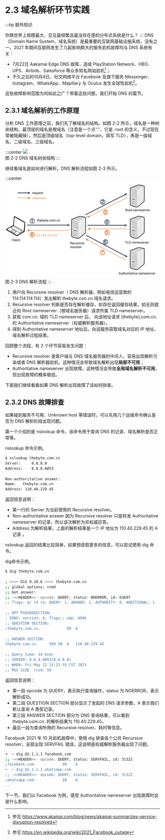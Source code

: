 # 2.3 域名解析环节实践

:::tip 额外知识

你猜世界上规模最大、交互最频繁且最没存在感的分布式系统是什么？
:::
DNS（Domain Name System，域名系统）是最重要的互联网基础设施系统，没有之一。2021 年期间互联网发生了几起影响颇大的服务宕机故障均与 DNS 系统有关：
- 7月22日 Aakamai Edge DNS 故障，造成 PlayStation Network、HBO、UPS、Airbnb、Salesforce 等众多知名网站宕机[^1]；
- 不久之后的10月4日，社交网络平台 Facebook 及旗下服务 Messenger、Instagram、WhatsApp、Mapillary 与 Oculus 发生全球性宕机[^2]。

这些故障影响范围为何如此之广？带着这些问题，我们开始 DNS 的篇节。

## 2.3.1 域名解析的工作原理

分析 DNS 工作原理之前，我们先了解域名的结构。如图 2-2 所示，域名是一种树状结构，最顶层的域名是根域名（注意是一个点“.”，它是 .root 的含义，不过现在常被隐藏掉），然后是顶级域名（top-level domain，简写 TLD），再是一级域名、二级域名、三级域名。

:::center
  ![](../assets/dns-tree.webp)<br/>
  图 2-2 DNS 域名树状结构
:::

继续看域名是如何进行解析，DNS 解析流程如图 2-3 所示。

:::center
  ![](../assets/dns-example.png)<br/>
  图 2-3 DNS 解析流程
:::

1. 用户向 Recursive resolver（ DNS 解析器，例如电信运营商的 114.114.114.114）发出解析 thebyte.con.cn 域名请求。
2. Recursive resolver 判断是否存在解析缓存，如存在返回缓存结果。如无则就近向 Root nameserver（根域名服务器）请求所属 TLD nameserver。
3. 获取 com.cn. 域的 TLD nameserver 后， 向该地址请求 [thebyte].com.cn. 的 Authoritative nameserver（权威解析服务器）。
4. 得到 Authoritative nameserver 地址后，向该服务获取域名对应的 IP 地址，域名解析过程结束。 

回顾整个流程，有 2 个环节容易发生问题：
- Recursive resolver 是客户端与 DNS 域名服务器的中间人，容易出现解析污染或者 DNS 解析器宕机，这种情况会导致域名解析出现**局部不可用**；
- Authoritative nameserver 出现故障，这种情况会导致**全局域名解析不可用**，但出现故障的概率极低。

下面我们继续看看如果 DNS 解析出现故障了该如何排查。

## 2.3.2 DNS 故障排查

如果碰到服务不可用、Unknown host 等错误时，可以先用几个运维命令确认是否为 DNS 解析阶段出现问题。

第一个介绍的是 nslookup 命令，该命令用于查询 DNS 的记录、域名解析是否正常等。

nslookup 命令示例。
```bash
$ nslookup thebyte.com.cn        
Server:		8.8.8.8
Address:	8.8.8.8#53

Non-authoritative answer:
Name:	thebyte.com.cn
Address: 110.40.229.45
```
返回信息说明：

- 第一行的 Server 为当前使用的 Recursive resolver。
- Non-authoritative answer 因为 Recursive resolver 只是转发 Authoritative nameserver 的记录，所以该次解析为非权威应答。
- Address 为解析结果，上面的解析结果是一个 IP 地址为 110.40.229.45 的 A 记录 。

nslookup 返回的结果比较简单，如果想获取更多的信息，可以尝试使用 dig 命令。

dig命令示例。
```bash
$ dig thebyte.com.cn

; <<>> DiG 9.10.6 <<>> thebyte.com.cn
;; global options: +cmd
;; Got answer:
;; ->>HEADER<<- opcode: QUERY, status: NOERROR, id: 63697
;; flags: qr rd ra; QUERY: 1, ANSWER: 1, AUTHORITY: 0, ADDITIONAL: 1

;; OPT PSEUDOSECTION:
; EDNS: version: 0, flags:; udp: 4096
;; QUESTION SECTION:
;thebyte.com.cn.			IN	A

;; ANSWER SECTION:
thebyte.com.cn.		599	IN	A	110.40.229.45

;; Query time: 14 msec
;; SERVER: 8.8.8.8#53(8.8.8.8)
;; WHEN: Fri May 12 15:22:33 CST 2023
;; MSG SIZE  rcvd: 59
```

返回信息说明：
- 第一段 opcode 为 QUERY，表示执行查询操作，status 为 NOERROR，表示解析成功。
- 第二段 QUESTION SECTION 部分显示了发起的 DNS 请求参数，A 表示我们默认查询 A 类型记录。
- 第三段 ANSWER SECTION 部分为 DNS 查询结果，可以看到 thebyte.com.cn. 的解析结果为 110.40.229.45。
- 最后一段为查询所用的 Recursive resolver、耗时等信息。

Facebook 2021 年 10 月宕机故障中，使用 dig 排查各个公共 Recursive resolver，全部出现 SERVFAIL 错误，这说明是权威解析服务器出现了问题。
```bash
➜  ~ dig @1.1.1.1 facebook.com
;; ->>HEADER<<- opcode: QUERY, status: SERVFAIL, id: 31322
;facebook.com.            IN    A
➜  ~ dig @1.1.1.1 whatsapp.com
;; ->>HEADER<<- opcode: QUERY, status: SERVFAIL, id: 31322
;whatsapp.com.            IN    A
..
```

下一节，我们以 Facebook 为例，感受 Authoritative nameserver 出现故障时会是什么影响。

[^1]: 参见 https://www.akamai.com/blog/news/akamai-summarizes-service-disruption-resolved
[^2]: 参见 https://en.wikipedia.org/wiki/2021_Facebook_outage
